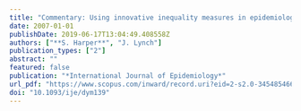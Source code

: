 ```yaml
---
title: "Commentary: Using innovative inequality measures in epidemiology"
date: 2007-01-01
publishDate: 2019-06-17T13:04:49.408558Z
authors: ["**S. Harper**", "J. Lynch"]
publication_types: ["2"]
abstract: ""
featured: false
publication: "*International Journal of Epidemiology*"
url_pdf: "https://www.scopus.com/inward/record.uri?eid=2-s2.0-34548546675&doi=10.1093%2fije%2fdym139&partnerID=40&md5=ec656a6b5626b6d8da1a4149979a8850"
doi: "10.1093/ije/dym139"
---
```


